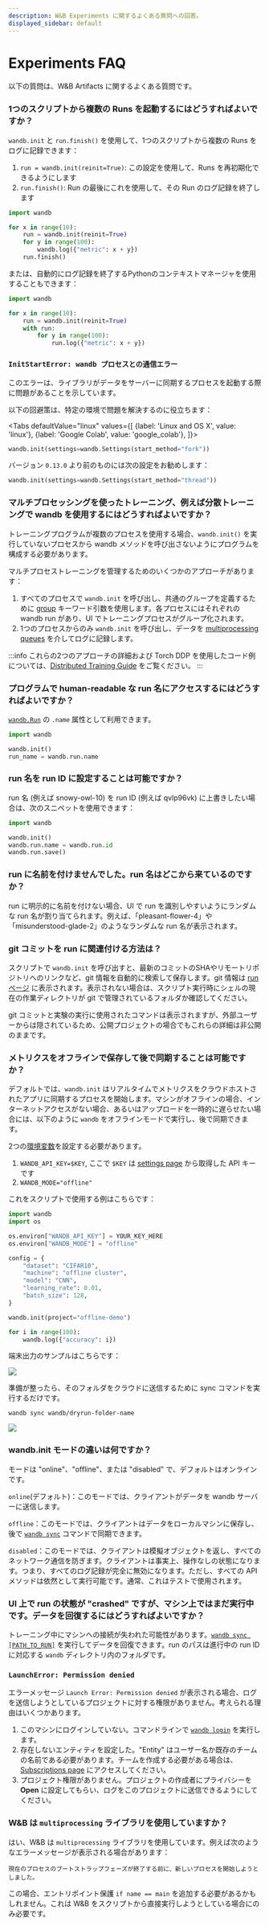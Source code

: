 ```yaml
---
description: W&B Experiments に関するよくある質問への回答。
displayed_sidebar: default
---
```



# Experiments FAQ

<head>
  <title>実験に関するよくある質問</title>
</head>

以下の質問は、W&B Artifacts に関するよくある質問です。

### 1つのスクリプトから複数の Runs を起動するにはどうすればよいですか？

`wandb.init` と `run.finish()` を使用して、1つのスクリプトから複数の Runs をログに記録できます：

1. `run = wandb.init(reinit=True)`: この設定を使用して、Runs を再初期化できるようにします
2. `run.finish()`: Run の最後にこれを使用して、その Run のログ記録を終了します

```python
import wandb

for x in range(10):
    run = wandb.init(reinit=True)
    for y in range(100):
        wandb.log({"metric": x + y})
    run.finish()
```

または、自動的にログ記録を終了するPythonのコンテキストマネージャを使用することもできます：

```python
import wandb

for x in range(10):
    run = wandb.init(reinit=True)
    with run:
        for y in range(100):
            run.log({"metric": x + y})
```

### `InitStartError: wandb プロセスとの通信エラー` <a href="#init-start-error" id="init-start-error"></a>

このエラーは、ライブラリがデータをサーバーに同期するプロセスを起動する際に問題があることを示しています。

以下の回避策は、特定の環境で問題を解決するのに役立ちます：

<Tabs
  defaultValue="linux"
  values={[
    {label: 'Linux and OS X', value: 'linux'},
    {label: 'Google Colab', value: 'google_colab'},
  ]}>
  <TabItem value="linux">

```python
wandb.init(settings=wandb.Settings(start_method="fork"))
```
</TabItem>
  <TabItem value="google_colab">

バージョン `0.13.0` より前のものには次の設定をお勧めします：

```python
wandb.init(settings=wandb.Settings(start_method="thread"))
```
  </TabItem>
</Tabs>

### マルチプロセッシングを使ったトレーニング、例えば分散トレーニングで wandb を使用するにはどうすればよいですか？

トレーニングプログラムが複数のプロセスを使用する場合、`wandb.init()` を実行していないプロセスから wandb メソッドを呼び出さないようにプログラムを構成する必要があります。

マルチプロセストレーニングを管理するためのいくつかのアプローチがあります：

1. すべてのプロセスで `wandb.init` を呼び出し、共通のグループを定義するために [group](../runs/grouping.md) キーワード引数を使用します。各プロセスにはそれぞれの wandb run があり、UI でトレーニングプロセスがグループ化されます。
2. 1つのプロセスからのみ `wandb.init` を呼び出し、データを [multiprocessing queues](https://docs.python.org/3/library/multiprocessing.html#exchanging-objects-between-processes) を介してログに記録します。

:::info
これらの2つのアプローチの詳細および Torch DDP を使用したコード例については、[Distributed Training Guide](./log/distributed-training.md) をご覧ください。
:::

### プログラムで human-readable な run 名にアクセスするにはどうすればよいですか？

[`wandb.Run`](../../ref/python/run.md) の `.name` 属性として利用できます。

```python
import wandb

wandb.init()
run_name = wandb.run.name
```

### run 名を run ID に設定することは可能ですか？

run 名 (例えば snowy-owl-10) を run ID (例えば qvlp96vk) に上書きしたい場合は、次のスニペットを使用できます：

```python
import wandb

wandb.init()
wandb.run.name = wandb.run.id
wandb.run.save()
```

### run に名前を付けませんでした。run 名はどこから来ているのですか？

run に明示的に名前を付けない場合、UI で run を識別しやすいようにランダムな run 名が割り当てられます。例えば、「pleasant-flower-4」や「misunderstood-glade-2」のようなランダムな run 名が表示されます。

### git コミットを run に関連付ける方法は？

スクリプトで `wandb.init` を呼び出すと、最新のコミットのSHAやリモートリポジトリへのリンクなど、git 情報を自動的に検索して保存します。git 情報は [run ページ](../app/pages/run-page.md) に表示されます。表示されない場合は、スクリプト実行時にシェルの現在の作業ディレクトリが git で管理されているフォルダか確認してください。

git コミットと実験の実行に使用されたコマンドは表示されますが、外部ユーザーからは隠されているため、公開プロジェクトの場合でもこれらの詳細は非公開のままです。

### メトリクスをオフラインで保存して後で同期することは可能ですか？

デフォルトでは、`wandb.init` はリアルタイムでメトリクスをクラウドホストされたアプリに同期するプロセスを開始します。マシンがオフラインの場合、インターネットアクセスがない場合、あるいはアップロードを一時的に遅らせたい場合には、以下のように `wandb` をオフラインモードで実行し、後で同期できます。

2つの[環境変数](./environment-variables.md)を設定する必要があります。

1. `WANDB_API_KEY=$KEY`, ここで `$KEY` は [settings page](https://app.wandb.ai/settings) から取得した API キーです
2. `WANDB_MODE="offline"`

これをスクリプトで使用する例はこちらです：

```python
import wandb
import os

os.environ["WANDB_API_KEY"] = YOUR_KEY_HERE
os.environ["WANDB_MODE"] = "offline"

config = {
    "dataset": "CIFAR10",
    "machine": "offline cluster",
    "model": "CNN",
    "learning_rate": 0.01,
    "batch_size": 128,
}

wandb.init(project="offline-demo")

for i in range(100):
    wandb.log({"accuracy": i})
```

端末出力のサンプルはこちらです：

![](/images/experiments/sample_terminal_output.png)

準備が整ったら、そのフォルダをクラウドに送信するために sync コマンドを実行するだけです。

```shell
wandb sync wandb/dryrun-folder-name
```

![](/images/experiments/sample_terminal_output_cloud.png)

### wandb.init モードの違いは何ですか？

モードは "online"、"offline"、または "disabled" で、デフォルトはオンラインです。

`online`(デフォルト)：このモードでは、クライアントがデータを wandb サーバーに送信します。

`offline`：このモードでは、クライアントはデータをローカルマシンに保存し、後で [`wandb sync`](../../ref/cli/wandb-sync.md) コマンドで同期できます。

`disabled`：このモードでは、クライアントは模擬オブジェクトを返し、すべてのネットワーク通信を防ぎます。クライアントは事実上、操作なしの状態になります。つまり、すべてのログ記録が完全に無効になります。ただし、すべての API メソッドは依然として実行可能です。通常、これはテストで使用されます。

### UI 上で run の状態が "crashed" ですが、マシン上ではまだ実行中です。データを回復するにはどうすればよいですか？

トレーニング中にマシンへの接続が失われた可能性があります。[`wandb sync [PATH_TO_RUN]`](../../ref/cli/wandb-sync.md) を実行してデータを回復できます。run のパスは進行中の run ID に対応する `wandb` ディレクトリ内のフォルダです。

### `LaunchError: Permission denied`

エラーメッセージ `Launch Error: Permission denied` が表示される場合、ログを送信しようとしているプロジェクトに対する権限がありません。考えられる理由はいくつかあります。

1. このマシンにログインしていない。コマンドラインで [`wandb login`](../../ref/cli/wandb-login.md) を実行します。
2. 存在しないエンティティを設定した。"Entity" はユーザー名か既存のチームの名前である必要があります。チームを作成する必要がある場合は、[Subscriptions page](https://app.wandb.ai/billing) にアクセスしてください。
3. プロジェクト権限がありません。プロジェクトの作成者にプライバシーを **Open** に設定してもらい、ログをこのプロジェクトに送信できるようにしてください。

### W&B は `multiprocessing` ライブラリを使用していますか？

はい、W&B は `multiprocessing` ライブラリを使用しています。例えば次のようなエラーメッセージが表示される場合があります：

```
現在のプロセスのブートストラップフェーズが終了する前に、新しいプロセスを開始しようとしました。
```

この場合、エントリポイント保護 `if name == main` を追加する必要があるかもしれません。これは W&B をスクリプトから直接実行しようとしている場合にのみ必要です。